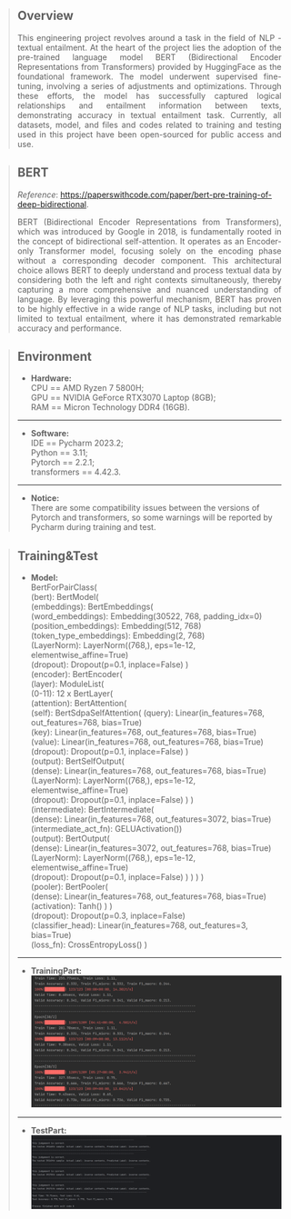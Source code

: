 >**Overview**
> -
> <div style="text-align: justify;">This engineering project revolves around a task in the field of NLP - textual entailment. 
> At the heart of the project lies the adoption of the pre-trained language model BERT 
> (Bidirectional Encoder Representations from Transformers) provided by HuggingFace as the foundational framework. 
> The model underwent supervised fine-tuning, involving a series of adjustments and optimizations. Through these efforts, 
> the model has successfully captured logical relationships and entailment information between texts, 
> demonstrating accuracy in textual entailment task. Currently, all datasets, model, and files and codes related to 
> training and testing used in this project have been open-sourced for public access and use.</div>

> **BERT**  
> -
> _Reference_: https://paperswithcode.com/paper/bert-pre-training-of-deep-bidirectional.
><div style="text-align: justify;">BERT (Bidirectional Encoder Representations from Transformers), 
> which was introduced by Google in 2018, 
> is fundamentally rooted in the concept of bidirectional self-attention. 
> It operates as an Encoder-only Transformer model, 
> focusing solely on the encoding phase without a corresponding decoder component. 
> This architectural choice allows BERT to deeply understand and process textual data by considering both the left 
> and right contexts simultaneously, thereby capturing a more comprehensive and nuanced understanding of language. 
> By leveraging this powerful mechanism, BERT has proven to be highly effective in a wide range of NLP tasks, 
> including but not limited to textual entailment, where it has demonstrated remarkable accuracy and performance.</div>

> **Environment**
> -
> * **Hardware:**<br>CPU == AMD Ryzen 7 5800H;<br>GPU == NVIDIA GeForce RTX3070 Laptop (8GB);
> <br>RAM == Micron Technology DDR4 (16GB).
> ---
> * **Software:** <br>IDE == Pycharm 2023.2;<br> Python == 3.11;<br> Pytorch == 2.2.1;
> <br> transformers == 4.42.3.
> ---
> * **Notice:**<br>
> There are some compatibility issues between the versions of Pytorch and transformers, 
> so some warnings will be reported by Pycharm during training and test.


> **Training&Test**
> -
> * **Model:** <br>
> BertForPairClass(<br>
  (bert): BertModel(<br>
    (embeddings): BertEmbeddings(<br>
      (word_embeddings): Embedding(30522, 768, padding_idx=0)<br>
      (position_embeddings): Embedding(512, 768)<br>
      (token_type_embeddings): Embedding(2, 768)<br>
      (LayerNorm): LayerNorm((768,), eps=1e-12, elementwise_affine=True)<br>
      (dropout): Dropout(p=0.1, inplace=False)
    )<br>
    (encoder): BertEncoder(<br>
      (layer): ModuleList(<br>
        (0-11): 12 x BertLayer(<br>
          (attention): BertAttention(<br>
            (self): BertSdpaSelfAttention(
              (query): Linear(in_features=768, out_features=768, bias=True)<br>
              (key): Linear(in_features=768, out_features=768, bias=True)<br>
              (value): Linear(in_features=768, out_features=768, bias=True)<br>
              (dropout): Dropout(p=0.1, inplace=False)
            )<br>
            (output): BertSelfOutput(<br>
              (dense): Linear(in_features=768, out_features=768, bias=True)<br>
              (LayerNorm): LayerNorm((768,), eps=1e-12, elementwise_affine=True)<br>
              (dropout): Dropout(p=0.1, inplace=False)
            )
          )<br>
          (intermediate): BertIntermediate(<br>
            (dense): Linear(in_features=768, out_features=3072, bias=True)<br>
            (intermediate_act_fn): GELUActivation())<br>
          (output): BertOutput(<br>
            (dense): Linear(in_features=3072, out_features=768, bias=True)<br>
            (LayerNorm): LayerNorm((768,), eps=1e-12, elementwise_affine=True)<br>
            (dropout): Dropout(p=0.1, inplace=False)
          )
        )
      )
    )<br>
    (pooler): BertPooler(<br>
      (dense): Linear(in_features=768, out_features=768, bias=True)<br>
      (activation): Tanh()
    )
  )<br>
  (dropout): Dropout(p=0.3, inplace=False)<br>
  (classifier_head): Linear(in_features=768, out_features=3, bias=True)<br>
  (loss_fn): CrossEntropyLoss()
)<br>
> ---
> * **TrainingPart:** <br>
> ![Training_](Graph_/training_.png)
> ---
> * **TestPart:** <br>
> ![Test_](Graph_/test_.png)